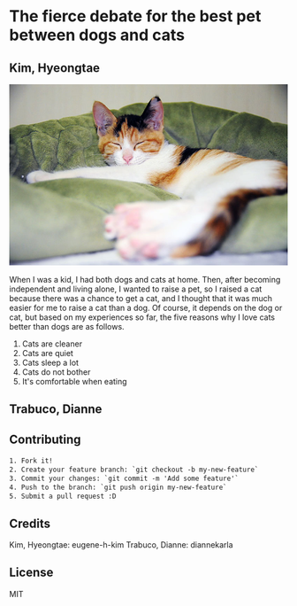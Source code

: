 # The fierce debate for the best pet between dogs and cats

## Kim, Hyeongtae

![Cat_Ruby](/images/cat_01.jpg)

When I was a kid, I had both dogs and cats at home. Then, after becoming independent and living alone, I wanted to raise a pet, 
so I raised a cat because there was a chance to get a cat, and I thought that it was much easier for me to raise a cat than a dog. 
Of course, it depends on the dog or cat, but based on my experiences so far, the five reasons why I love cats better than dogs are as follows.

  1. Cats are cleaner
  2. Cats are quiet
  3. Cats sleep a lot
  4. Cats do not bother
  5. It's comfortable when eating



## Trabuco, Dianne







## Contributing

	1. Fork it!
	2. Create your feature branch: `git checkout -b my-new-feature`
	3. Commit your changes: `git commit -m 'Add some feature'`
	4. Push to the branch: `git push origin my-new-feature`
	5. Submit a pull request :D

## Credits

Kim, Hyeongtae: eugene-h-kim
Trabuco, Dianne: diannekarla

## License
MIT